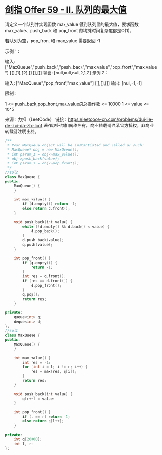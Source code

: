 # [剑指 Offer 59 - II. 队列的最大值](https://leetcode-cn.com/problems/dui-lie-de-zui-da-zhi-lcof/)

请定义一个队列并实现函数 max_value 得到队列里的最大值，要求函数max_value、push_back 和 pop_front 的均摊时间复杂度都是O(1)。

若队列为空，pop_front 和 max_value 需要返回 -1

示例 1：

输入: 
["MaxQueue","push_back","push_back","max_value","pop_front","max_value"]
[[],[1],[2],[],[],[]]
输出: [null,null,null,2,1,2]
示例 2：

输入: 
["MaxQueue","pop_front","max_value"]
[[],[],[]]
输出: [null,-1,-1]


限制：

1 <= push_back,pop_front,max_value的总操作数 <= 10000
1 <= value <= 10^5

来源：力扣（LeetCode）
链接：https://leetcode-cn.com/problems/dui-lie-de-zui-da-zhi-lcof
著作权归领扣网络所有。商业转载请联系官方授权，非商业转载请注明出处。

```c++
/**
 * Your MaxQueue object will be instantiated and called as such:
 * MaxQueue* obj = new MaxQueue();
 * int param_1 = obj->max_value();
 * obj->push_back(value);
 * int param_3 = obj->pop_front();
 */
//sol2
class MaxQueue {
public:
    MaxQueue() {
    }
    
    int max_value() {
        if (d.empty()) return -1;
        else return d.front();
    }
    
    void push_back(int value) {
        while (!d.empty() && d.back() < value) {
            d.pop_back();
        }
        d.push_back(value);
        q.push(value);
    }
    
    int pop_front() {
        if (q.empty()) {
            return -1;
        }
        int res = q.front();
        if (res == d.front()) {
            d.pop_front();
        }
        q.pop();
        return res;
    }
    
private:
    queue<int> q;
    deque<int> d;
};
//sol1
class MaxQueue {
public:
    MaxQueue() {
    }
    
    int max_value() {
        int res = -1;
        for (int i = l; i != r; i++) {
            res = max(res, q[i]);
        }
        return res;
    }
    
    void push_back(int value) {
        q[r++] = value;
    }
    
    int pop_front() {
        if (l == r) return -1;
        else return q[l++];
    }
    
private:
    int q[20000];
    int l, r;
};
```

